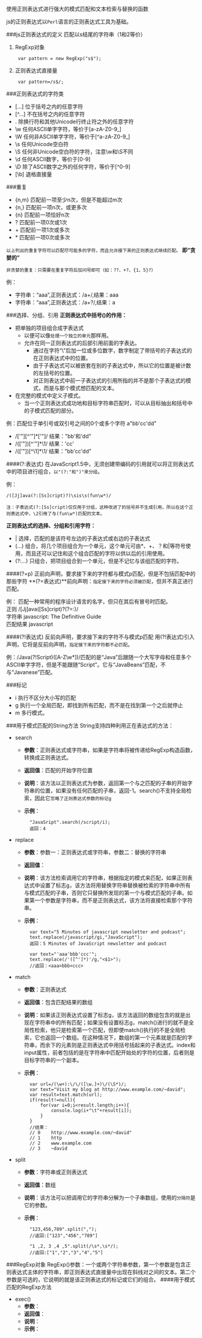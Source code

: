 使用正则表达式进行强大的模式匹配和文本检索与替换的函数

js的正则表达式以`Perl`语言的正则表达式工具为基础。

###js正则表达式的定义
匹配以s结尾的字符串（1和2等价）
    
1. RegExp对象

		var pattern = new RegExp("s$");
2. 正则表达式直接量
		
		var pattern=/s$/;
		
###正则表达式的字符类
- [...] 位于括号之内的任意字符
- [^...] 不在括号之内的任意字符
- . 除换行符和其他Unicode行终止符之外的任意字符
- \w 任何ASCII单字字符，等价于[a-zA-Z0-9_] 
- \W 任何非ASCII单字字符，等价于[^a-zA-Z0-9_] 
- \s 任何Unicode空白符
- \S 任何非Unicode空白符的字符，注意\w和\S不同
- \d 任何ASCII数字，等价于[0-9]
- \D 除了ASCII数字之外的任何字符，等价于[^0-9]
- [\b] 退格直接量

###重复
- {n,m} 匹配前一项至少n次，但是不能超过m次
- {n,} 匹配前一项n次，或更多次
- {n} 匹配前一项恰好n次
- ? 匹配前一项0次或1次
- \+ 匹配前一项1次或多次
- \* 匹配前一项0次或多次

`以上列出的重复字符可以匹配尽可能多的字符，而且允许接下来的正则表达式继续匹配。` **即“贪婪的”**

`非贪婪的重复：只需要在重复字符后加问号即可（如：??、+?、{1，5}?）`

例：   

- 字符串：“aaa”,正则表达式：/a+/,结果：aaa
- 字符串：“aaa”,正则表达式：/a+?/,结果：a

###选择、分组、引用
**正则表达式中括号()的作用：**

- 把单独的项目组合成字表达式
	- 以便可以像`处理一个独立的单元`那样用。
	- 允许在同一正则表达式的后部引用前面的字表达。
		- 通过在字符“\”后加一位或多位数字，数字制定了带括号的子表达式的在正则表达式中的位置。
		- 由于子表达式可以被嵌套在别的子表达式中，所以它的位置是被计数的左括号的位置。
		- 对正则表达式中前一子表达式的引用所指的并不是那个子表达式的模式，而是与那个模式想匹配的文本。
- 在完整的模式中定义子模式。
	- 当一个正则表达式成功地和目标字符串匹配时，可以从目标抽出和括号中的子模式匹配的部分。
	
例：匹配位于单引号或双引号之间的0个或多个字符 a"bb'cc'dd"

- /['"][^'"]*['"]/ 结果："bb'和'dd"
- /(['"])[^'"]*\1/ 结果：'cc'
- /(['"])[^\1]*\1/ 结果："bb'cc'dd"

####(?:表达式)
在JavaScript1.5中，无须创建带编码的引用就可以将正则表达式中的项目进行组合，`以"(?:"和")"来分组`。

例：

	/([Jj]ava(?:[Ss]cript)?)\sis\s(fun\w*)/

`注：子表达式(?:[Ss]cript)仅仅用于分组，这种改进了的括号并不生成引用，所以在这个正则表达式中，\2引用了与(fun\w*)匹配的文本。`

**正则表达式的选择、分组和引用字符：**

- | 选择，匹配的是该符号左边的子表达式或右边的子表达式
- (...) 组合，将几个项目组合为一个单元，这个单元可由*、+、？和|等符号使用，而且还可以记住和这个组合匹配的字符以供以后的引用使用。
- (?:...) 只组合，把项目组合到一个单元，但是不记忆与该组匹配的字符。

####(?=p) 正前向声明，要求接下来的字符都与模式p匹配，但是不包括匹配中的那些字符
**(?=表达式)**前向声明：`指定接下来的字符必须被匹配`，但并不真正进行匹配。  
 
例：
匹配一种常用的程序设计语言的名字，但只在其后有冒号时匹配。    
正则 /[Jj]ava([Ss]cript)?(?=\:)/    
字符串 javascript: The Definitive Guide    
匹配结果 javascript    

####(?!表达式) 反前向声明，要求接下来的字符不与模式p匹配
用(?!表达式)引入声明，它将是反前向声明，`指定接下来的字符都不必匹配`。

例：/Java(?!Script)([A-Z\w*])/匹配的是“Java”后跟随一个大写字母和任意多个ASCII单字字符，但是不能跟随“Script”。它与“JavaBeans”匹配，不与“Javanese”匹配。

###标记
- i 执行不区分大小写的匹配
- g 执行一个全局匹配，即找到所有匹配，而不是在找到第一个之后就停止
- m 多行模式。

###用于模式匹配的String方法
String支持四种利用正在表达式的方法：

- search
	- **参数**：正则表达式或字符串，如果是字符串将被传递给RegExp构造函数，转换成正则表达式。
	- **返回值**：匹配的开始字符位置
	- **说明**：该方法以正则表达式为参数，返回第一个与之匹配的子串的开始字符串的位置，如果没有任何匹配的子串，返回-1。search()不支持全局检索，因此它`忽略了正则表达式参数的标记g`
	- **示例**：
	
			"JavaSript".search(/script/i);
			返回：4
- replace
	- **参数**：参数一：正则表达式或字符串，参数二：替换的字符串
	- **返回值**：
	- **说明**：该方法检索调用它的字符串，根据指定的模式来匹配，如果正则表达式中设置了标志g，该方法将用替换字符串替换被检索的字符串中所有与模式匹配的子串，否则它只替换所发现的第一个与模式匹配的子串。如果第一个参数是字符串，而不是正则表达式，该方法将直接检索那个字符串。
	- **示例**：
	
			var text="5 Minutes of javascript newsletter and podcast";
			text.replace(/javascript/gi,"JavaScript");
			返回：5 Minutes of JavaScript newsletter and podcast
			
			var text="'aaa'bbb'ccc'";
        	text.replace(/'([^']*)'/g,"<$1>");
        	//返回：<aaa>bbb<ccc>
- match
	- **参数**：正则表达式
	- **返回值**：包含匹配结果的数组
	- **说明**：如果该正则表达式设置了标志g，该方法返回的数组包含的就是出现在字符串中的所有匹配；如果没有设置标志g，match()进行的就不是全局性检索，他只是检索第一个匹配，但即使match()执行的不是全局检索，它也返回一个数组。在这种情况下，数组的第一个元素就是匹配的字符串，而余下的元素则是正则表达式中用括号括起来的子表达式。index和input属性，前者包括的是在字符串中匹配开始处的字符的位置，后者则是目标字符串的一个副本。
	- **示例**：
			
			var url=/(\w+):\/\/([\w.]+)\/(\S*)/;
        	var text="Visit my blog at http://www.example.com/~david";
        	var result=text.match(url);
        	if(result!=null){
				for(var i=0;i<result.length;i++){
					console.log(i+"\t"+result[i]);
				}
			}
			//结果：
			// 0	http://www.example.com/~david"
			// 1	http
			// 2	www.example.com
			// 3	~david
- split
	- **参数**：字符串或正则表达式
	- **返回值**：数组
	- **说明**：该方法可以把调用它的字符串分解为一个子串数组，使用的`分隔符`是它的参数。
	- **示例**：
	
			"123,456,789".split(","); 
			//返回:["123","456","789"]
			
			"1 ,2, 3 ,4 ,5".split(/\s*,\s*/); 
			//返回:["1","2","3","4","5"]
	
###RegExp对象
RegExp()参数：一个或两个字符串参数，第一个参数是包含正则表达式主体的字符串，即正则表达式直接量中出现在斜线对之间的文本。第二个参数是可选的，它说明的就是该正则表达式的标记或它们的组合。
####用于模式匹配的RegExp方法
- exec()
	- **参数**：
	- **返回值**：
	- **说明**：
	- **示例**：






	





